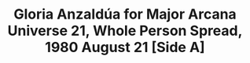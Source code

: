 ---
layout: manifest
title: Gloria Anzaldúa for Major Arcana Universe 21, Whole Person Spread, 1980 August
  21 [Side A]
manifest_name: gloria-anzald-a-for-major-arcana-universe-21-whole-person-spread-1980-august-21-side-a-

---